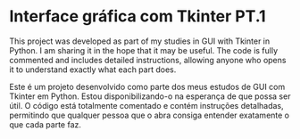 # Interface gráfica com Tkinter PT.1

This project was developed as part of my studies in GUI with Tkinter in Python. 
I am sharing it in the hope that it may be useful. 
The code is fully commented and includes detailed instructions, allowing anyone who opens it to understand exactly what each part does.

Este é um projeto desenvolvido como parte dos meus estudos de GUI com Tkinter em Python. 
Estou disponibilizando-o na esperança de que possa ser útil. 
O código está totalmente comentado e contém instruções detalhadas, permitindo que qualquer pessoa que o abra consiga entender exatamente o que cada parte faz.
